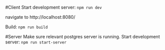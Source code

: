#Client
Start development server:
```npm run dev```

navigate to  http://localhost:8080/

Build:
```npm run build```

#Server
Make sure relevant postgres server is running. Start development server: 
```npm run start-server```